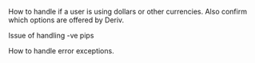How to handle if a user is using dollars or other currencies. Also confirm which options are offered by Deriv.

Issue of handling -ve pips

How to handle error exceptions.
